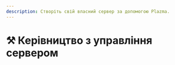 ```yaml
---
description: Створіть свій власний сервер за допомогою Plazma.
---
```


# ⚒️ Керівництво з управління сервером
